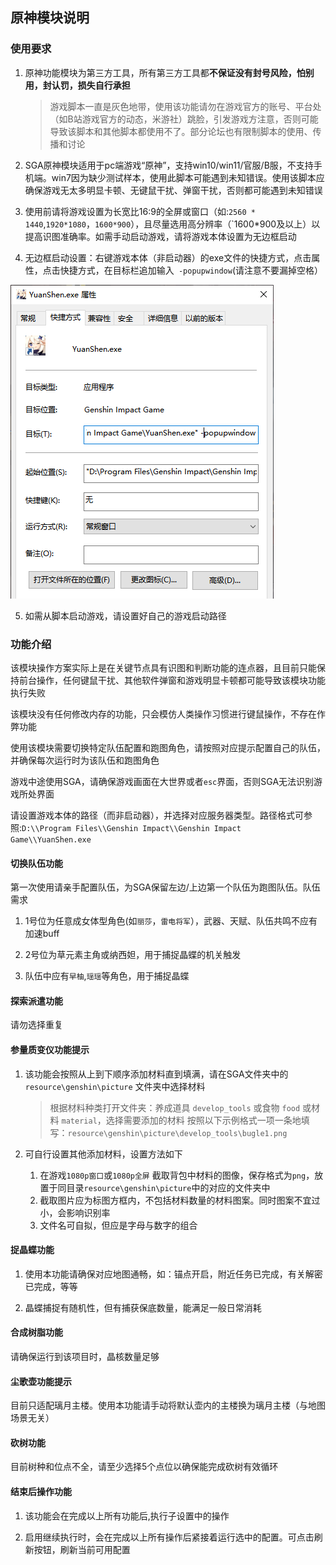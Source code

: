 ## 原神模块说明

### 使用要求

1. 原神功能模块为第三方工具，所有第三方工具都**不保证没有封号风险，怕别用，封认罚，损失自行承担**
   
   > 游戏脚本一直是灰色地带，使用该功能请勿在游戏官方的账号、平台处（如B站游戏官方的动态，米游社）跳脸，引发游戏方注意，否则可能导致该脚本和其他脚本都使用不了。部分论坛也有限制脚本的使用、传播和讨论

2. SGA原神模块适用于pc端游戏“原神”，支持win10/win11/官服/B服，不支持手机端。win7因为缺少测试样本，使用此脚本可能遇到未知错误。使用该脚本应确保游戏无太多明显卡顿、无键鼠干扰、弹窗干扰，否则都可能遇到未知错误

3. 使用前请将游戏设置为长宽比16:9的全屏或窗口（如:`2560 * 1440`,`1920*1080`，`1600*900`），且尽量选用高分辨率（`1600*900及以上）以提高识图准确率。如需手动启动游戏，请将游戏本体设置为无边框启动

4. 无边框启动设置：右键游戏本体（非启动器）的exe文件的快捷方式，点击属性，点击快捷方式，在目标栏追加输入` -popupwindow`(请注意不要漏掉空格）

![image029](./image/image029.png)

5. 如需从脚本启动游戏，请设置好自己的游戏启动路径
   
   

### 功能介绍

该模块操作方案实际上是在关键节点具有识图和判断功能的连点器，且目前只能保持前台操作，任何键鼠干扰、其他软件弹窗和游戏明显卡顿都可能导致该模块功能执行失败

该模块没有任何修改内存的功能，只会模仿人类操作习惯进行键鼠操作，不存在作弊功能

使用该模块需要切换特定队伍配置和跑图角色，请按照对应提示配置自己的队伍，并确保每次运行时为该队伍和跑图角色

游戏中途使用SGA，请确保游戏画面在大世界或者`esc`界面，否则SGA无法识别游戏所处界面

请设置游戏本体的路径（而非启动器），并选择对应服务器类型。路径格式可参照:`D:\\Program Files\\Genshin Impact\\Genshin Impact Game\\YuanShen.exe`

#### 切换队伍功能

第一次使用请亲手配置队伍，为SGA保留左边/上边第一个队伍为跑图队伍。队伍需求

1. 1号位为任意成女体型角色(如`丽莎`，`雷电将军`），武器、天赋、队伍共鸣不应有加速buff

2. 2号位为草元素主角或纳西妲，用于捕捉晶蝶的机关触发

3. 队伍中应有`早柚`,`瑶瑶`等角色，用于捕捉晶蝶

#### 探索派遣功能

请勿选择重复

#### 参量质变仪功能提示

1. 该功能会按照从上到下顺序添加材料直到填满，请在SGA文件夹中的`resource\genshin\picture` 文件夹中选择材料
   
   > 根据材料种类打开文件夹：养成道具 `develop_tools` 或食物 `food` 或材料 `material`，选择需要添加的材料
   > 按照以下示例格式一项一条地填写：`resource\genshin\picture\develop_tools\bugle1.png`

2. 可自行设置其他添加材料，设置方法如下
   
   1. 在游戏`1080p窗口`或`1080p全屏` 截取背包中材料的图像，保存格式为`png`，放置于同目录`resource\genshin\picture`中的对应的文件夹中
   2. 截取图片应为标图方框内，不包括材料数量的材料图案。同时图案不宜过小，会影响识别率
   3. 文件名可自拟，但应是字母与数字的组合

#### 捉晶蝶功能

1. 使用本功能请确保对应地图通畅，如：锚点开启，附近任务已完成，有关解密已完成，等等

2. 晶蝶捕捉有随机性，但有捕获保底数量，能满足一般日常消耗

#### 合成树脂功能

请确保运行到该项目时，晶核数量足够

#### 尘歌壶功能提示

目前只适配璃月主楼。使用本功能请手动将默认壶内的主楼换为璃月主楼（与地图场景无关）

#### 砍树功能

目前树种和位点不全，请至少选择5个点位以确保能完成砍树有效循环

#### 结束后操作功能

1. 该功能会在完成以上所有功能后,执行子设置中的操作

2. 启用继续执行时，会在完成以上所有操作后紧接着运行选中的配置。可点击刷新按钮，刷新当前可用配置
